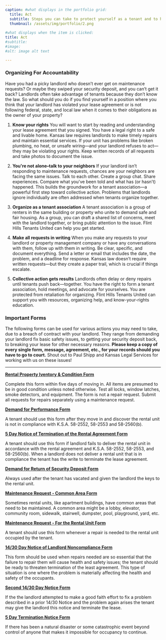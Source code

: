 ```yaml
---
caption: #what displays in the portfolio grid:
  title: Act
  subtitle: Steps you can take to protect yourself as a tenant and to hold your landlord accountable.
  thumbnail: /assets/img/portfolio/2.png
  
#what displays when the item is clicked:
title: Act
#subtitle:
#image: 
#alt: image alt text

---
```

### Organizing For Accountability

Have you had a picky landlord who doesn’t ever get on maintenance requests? Or maybe they swiped your security deposit, and you can’t get it back? Landlords often take advantage of tenants because they don’t know the law. So what should you do if you find yourself in a position where you think that your landlord has violated your lease agreement or is not following federal, state, and local law when it comes to their obligations as the owner of your property?

1. **Know your rights**
You will want to start by reading and understanding your lease agreement that you signed. You have a legal right to a safe and livable home. Kansas law requires landlords to make timely repairs and maintain essential services. If your unit has problems like broken plumbing, no heat, or unsafe wiring—and your landlord refuses to act— they may be violating your rights. Keep written records of all requests and take photos to document the issue.

2. **You're not alone–talk to  your neighbors**
If your landlord isn’t responding to maintenance requests, chances are your neighbors are facing the same issues. Talk to each other. Create a group chat. Share experiences. Compare what you've been told and what has (or hasn’t) happened. This builds the groundwork for a tenant association—a powerful first step toward collective action. Problems that landlords ignore individually are often addressed when tenants organize together.

3. **Organize as a tenant association**
A tenant association is a group of renters in the same building or property who unite to demand safe and fair housing. As a group, you can draft a shared list of concerns, meet with the landlord together, or bring public attention to the issue. Flint Hills Tenants United can help you get started.

4. **Make all requests in writing**
When you make any requests to your landlord or property management company or have any conversations with them, follow up with them in writing. Be clear, specific, and
document everything. Send a letter or email that includes the date, the problem, and a deadline for response. Kansas law doesn’t require written requests—but they create a paper trail, which is crucial if things escalate.

5. **Collective action gets results**
Landlords often delay or deny repairs until tenants push back—together. You have the right to form a tenant association, hold meetings, and advocate for yourselves. You are protected from retaliation for organizing. Flint Hills Tenants United can support you with resources, organizing help, and know-your-rights education.

### Important Forms

The following forms can be used for various actions you may need to take, due to a breach of contract with your landlord. They range from demanding your landlord fix basic safety issues, to getting your security deposit back, to breaking your lease for other necessary reasons. **Please keep a copy of every single form, message, agreement, etc., for your records should you have to go to court.** Shout out to Paul Shipp and Kansas Legal Services for working with us on these issues!  

-----

**<a href="https://drive.google.com/file/d/1N2YISl2MzdvaqUnMk3YLKfhfkbH4Fvzi/view?usp=drive_link" target="_blank">Rental Property Iventory & Condition Form</a>**
  
Complete this form within five days of moving in. All items are presumed to be in good condition unless noted otherwise. Test all locks, window latches, smoke detectors, and equipment. The form is not a repair request. Submit all requests for repairs separately using a maintenance request. 
 
**<a href="https://drive.google.com/file/d/1s8z1UD1gLZedU7ARlECuF8DnEEIDydrf/view?usp=drive_link" target="_blank">Demand for Performance Form</a>**

  A tenant should use this form after they move in and discover the rental unit is not in compliance with K.S.A. 58-2552, 58-2553 and 58-2560(b).

**<a href="https://drive.google.com/file/d/1IAy13F2CLz0H26JhUZ_7g5z0Bk8oGwqg/view?usp=drive_link" target="_blank">5 Day Notice of Termination of the Rental Agreement Form</a>**

 A tenant should use this form if landlord fails to deliver the rental unit in accordance with the rental agreement and K.S.A. 58-2552, 58-2553,  and 58-2560(b). When a landlord does not deliver a rental unit that is in compliance the tenant has the write to terminate the lease agreement.

**<a href="https://drive.google.com/file/d/1EXP9nQe1H6tM002cMxK3q74yxBd3mMp2/view?usp=drive_link" target="_blank">Demand for Return of Security Deposit Form</a>**

 Always used after the tenant has vacated and given the landlord the keys to the rental unit.
 
**<a href="https://drive.google.com/file/d/1F0xsInngmS6nR4xuNabzSF4tPfsqSAv9/view?usp=drive_link" target="_blank">Maintenance Request - Common Area Form</a>**

 Sometimes rental units, like apartment buildings, have common areas that need to be maintained. A common area might be a lobby, elevator, community room, sidewalk, stairwell, dumpster, pool, playground, yard, etc.

**<a href="https://drive.google.com/file/d/1acyhDRL0U91dPyvNB_DBXb2ty-3JF-Pq/view?usp=drive_link" target="_blank">Maintenance Request - For the Rental Unit Form</a>**

  A tenant should use this form whenever a repair is needed to the rental unit occupied by the tenant.


**<a href="https://drive.google.com/file/d/1ia3M9o3GOpK42D8ycy5zAC4tHYOqklF9/view?usp=drive_link" target="_blank">14/30 Day Notice of Landlord Noncompliance Form</a>**

 This form should be used when repairs needed are so essential that the failure to repair them will cause health and safety issues; the tenant should be ready to threaten termination of the least agreement. This type of situation is one where the problem is materially affecting the health and safety of the occupants.

**<a href="https://drive.google.com/file/d/1aU5EJJrm02nF5eZZk84ZYF7HvrTXv_n9/view?usp=drive_link" target="_blank">Second 14/30 Day Notice Form</a>**

  If the the landlord attempted to make a good faith effort to fix a problem described in a prior 14/30 Notice and the problem again arises the tenant may give the landlord this notice and terminate the lease.

**<a href="https://drive.google.com/file/d/1tTduLE283ma7ceDKFCr78DAMvwvC46HW/view?usp=drive_link" target="_blank">5 Day Termination Notice Form</a>**

  If there has been a natural disaster or some catastrophic event beyond control of anyone that makes it impossible for occupancy to continue.

